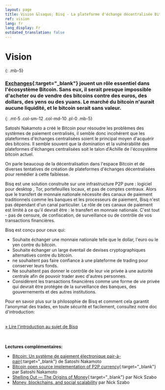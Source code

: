 ```yaml
---
layout: page
title: Vision &lsaquo; Bisq - La plateforme d'échange décentralisée Bitcoin
ref: vision
lang: fr
lang_display: Fr
outdated_translation: false
---
```

# Vision
{: .mb-5}

### [Exchanges](https://en.wikipedia.org/wiki/Bitcoin_exchange#List_of_Bitcoin_Exchanges){:target="_blank"} jouent un rôle essentiel dans l'écosystème Bitcoin. Sans eux, il serait presque impossible d'acheter ou de vendre des bitcoins contre des euros, des dollars, des yens ou des yuans. Le marché du bitcoin n'aurait aucune liquidité, et le bitcoin serait sans valeur.
{: .mt-5 .col-sm-12 .col-md-10 .pl-0 .mb-5}



<div class="row mb-sm-4 mb-md-0 col-sm-12 col-md-8">

<p>Satoshi Nakamoto a créé le Bitcoin pour résoudre les problèmes des systèmes de paiement centralisés, il semble donc incohérent que les plateformes d'échanges centralisées soient le principal moyen d'acquérir des bitcoins. Il semble souvent que la domination et la vulnérabilité des plateformes d'échanges centralisées soit le talon d'Achille de l'écosystème bitcoin actuel.</p>

<p>On parle beaucoup de la décentralisation dans l'espace Bitcoin et de diverses tentatives de création de plateformes d'échanges décentralisées pour remédier à cette faiblesse.</p>

<p>Bisq est une solution construite sur une infrastructure P2P pure : logiciel pour desktop , Tor, portefeuilles locaux, et pas de comptes centraux. Alors que le transfert de monnaie nationale nécessite des canaux de paiement traditionnels comme les banques et les processeurs de paiement, Bisq n'est pas dépendant d'un canal particulier. Le rôle de ces canaux de paiement est limité à ce qu'il devrait être : le transfert en monnaie nationale. C'est tout - pas de censure, de confiscation, de surveillance ou de contrôle de vos transactions financières.</p>

<p>Bisq est conçu pour ceux qui:</p>

<ul>
  <li>Souhaite échanger une monnaie nationale telle que le dollar, l'euro ou le yen contre du bitcoin.</li>
  <li>Souhaite échanger un large éventail de devises cryptographiques alternatives contre du bitcoin.</li>
  <li>ne souhaitent pas faire confiance à une plateforme de trading pour conserver leurs fonds.</li>
  <li>Ne souhaitent pas donner le contrôle de leur vie privée à une autorité centrale afin de pouvoir trader avec d'autres personnes.</li>
  <li>Considèrent les transactions financières comme une forme de vie privée qui devrait être protégée de la surveillance des banques, des gouvernements et des autres institutions.</li>
</ul>

<p>Pour en savoir plus sur la philosophie de Bisq et comment cela garantit l'anonymat des trades, en toute sécurité et facilement, consultez notre doc d'introduction:</p>

<p><br>
<a href="https://bisq.wiki/Introduction" target="_blank" rel="noopener">» Lire l'introduction au sujet de Bisq</a></p>

</div>




<br><br>
**Lectures complémentaires:**

 - [Bitcoin: Un système de paiement électronique pair-à-pair](https://bitcoin.org/bitcoin.pdf){:target="_blank"} de Satoshi Nakamoto
 - [Bitcoin open source implementation of P2P currency](http://p2pfoundation.ning.com/forum/topics/bitcoin-open-source){:target="_blank"} par Satoshi Nakamoto
 - [Shelling Out &#8212; The Origins of Money](http://web.archive.org/web/20160921140955/http://szabo.best.vwh.net/shell.html){:target="_blank"} par Nick Szabo
 - [Money, blockchains, and social scalability](http://unenumerated.blogspot.com/2017/02/money-blockchains-and-social-scalability.html) par Nick Szabo
